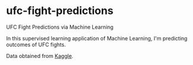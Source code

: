 # ufc-fight-predictions
UFC Fight Predictions via Machine Learning

In this supervised learning application of Machine Learning, I'm predicting outcomes of UFC fights.

Data obtained from <a href="https://www.kaggle.com/mdabbert/ultimate-ufc-dataset">Kaggle</a>.
